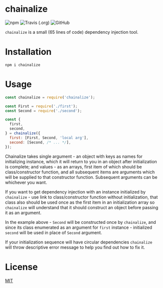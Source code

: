 # chainalize

![npm](https://img.shields.io/npm/v/chainalize.svg?style=flat-square)
![Travis (.org)](https://img.shields.io/travis/mpachin/chainalize.svg?style=flat-square)
![GitHub](https://img.shields.io/github/license/mpachin/chainalize.svg?style=flat-square)

`chainalize` is a small (65 lines of code) dependency injection tool.

# Installation

```
npm i chainalize
```

# Usage

```js
const chainalize = require('chainalize');

const First = require('./first');
const Second = require('./second');

const {
  first,
  second,
} = chainalize({
  first: [First, Second, 'local arg'],
  second: [Second, /* ... */],
});
```

Chainalize takes single argument - an object with keys as names for initializing instance, which it will return to you in an object after initialization is complete; and values - as an arrays, first item of which should be class/constructor function, and all subsequent items are arguments which will be supplied to that constructor function. Subsequent arguments can be whichever you want.

If you want to get dependency injection with an instance initialized by `chainalize` - use link to class/constructor function without initialization, that class also should be used once as the first item in an initialization array so `chainalize` will understand that it should construct an object before passing it as an argument.

In the example above - `Second` will be constructed once by `chainalize`, and since its class enumerated as an argument for `first` instance - initialized `second` will be used in place of `Second` argument.

If your initialization sequence will have circular dependencies `chainalize` will throw descriptive error message to help you find out how to fix it.

# License

[MIT](LICENSE)
